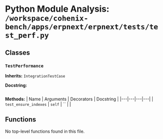 # Python Module Analysis: `/workspace/cohenix-bench/apps/erpnext/erpnext/tests/test_perf.py`

## Classes

### `TestPerformance`
**Inherits:** `IntegrationTestCase`


**Docstring:**
```

```

**Methods:**
| Name | Arguments | Decorators | Docstring |
|---|---|---|---|
| `test_ensure_indexes` | `self` | `` |  |





## Functions

No top-level functions found in this file.
